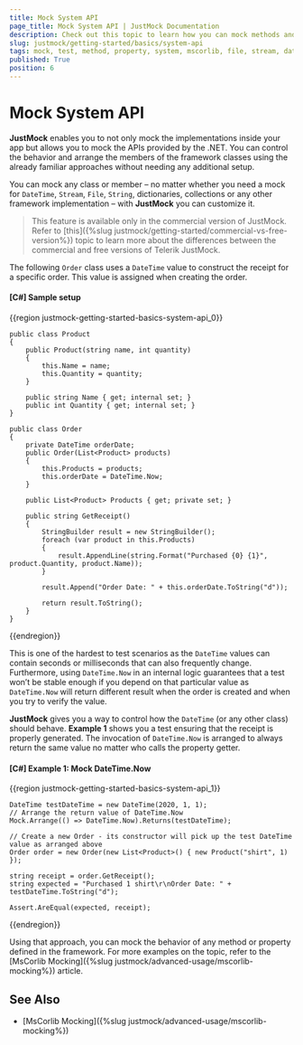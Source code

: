 ```yaml
---
title: Mock System API
page_title: Mock System API | JustMock Documentation
description: Check out this topic to learn how you can mock methods and properties defined in .NET with JustMock.
slug: justmock/getting-started/basics/system-api
tags: mock, test, method, property, system, mscorlib, file, stream, date, time
published: True
position: 6
---
```


# Mock System API

**JustMock** enables you to not only mock the implementations inside your app but allows you to mock the APIs provided by the .NET. You can control the behavior and arrange the members of the framework classes using the already familiar approaches without needing any additional setup.

You can mock any class or member – no matter whether you need a mock for `DateTime`, `Stream`, `File`, `String`, dictionaries, collections or any other framework implementation – with **JustMock** you can customize it.

> This feature is available only in the commercial version of JustMock. Refer to [this]({%slug justmock/getting-started/commercial-vs-free-version%}) topic to learn more about the differences between the commercial and free versions of Telerik JustMock.

The following `Order` class uses a `DateTime` value to construct the receipt for a specific order. This value is assigned when creating the order.

#### [C#] Sample setup

{{region justmock-getting-started-basics-system-api_0}}

    public class Product
    {
        public Product(string name, int quantity)
        {
            this.Name = name;
            this.Quantity = quantity;
        }
     
        public string Name { get; internal set; }
        public int Quantity { get; internal set; }
    }
     
    public class Order
    {
        private DateTime orderDate;
        public Order(List<Product> products)
        {
            this.Products = products;
            this.orderDate = DateTime.Now;
        }
     
        public List<Product> Products { get; private set; }
     
        public string GetReceipt()
        {
            StringBuilder result = new StringBuilder();
            foreach (var product in this.Products)
            {
                result.AppendLine(string.Format("Purchased {0} {1}", product.Quantity, product.Name));
            }
     
            result.Append("Order Date: " + this.orderDate.ToString("d"));
     
            return result.ToString();
        }
    }

{{endregion}}

This is one of the hardest to test scenarios as the `DateTime` values can contain seconds or milliseconds that can also frequently change. Furthermore, using `DateTime.Now` in an internal logic guarantees that a test won’t be stable enough if you depend on that particular value as `DateTime.Now` will return different result when the order is created and when you try to verify the value. 

**JustMock** gives you a way to control how the `DateTime` (or any other class) should behave. **Example 1** shows you a test ensuring that the receipt is properly generated. The invocation of `DateTime.Now` is arranged to always return the same value no matter who calls the property getter.

#### [C#] Example 1: Mock DateTime.Now

{{region justmock-getting-started-basics-system-api_1}}
    
    DateTime testDateTime = new DateTime(2020, 1, 1);
    // Arrange the return value of DateTime.Now
    Mock.Arrange(() => DateTime.Now).Returns(testDateTime);
     
    // Create a new Order - its constructor will pick up the test DateTime value as arranged above
    Order order = new Order(new List<Product>() { new Product("shirt", 1) });
     
    string receipt = order.GetReceipt();
    string expected = "Purchased 1 shirt\r\nOrder Date: " + testDateTime.ToString("d");
     
    Assert.AreEqual(expected, receipt);
{{endregion}}

Using that approach, you can mock the behavior of any method or property defined in the framework. For more examples on the topic, refer to the [MsCorlib Mocking]({%slug justmock/advanced-usage/mscorlib-mocking%}) article.

## See Also

* [MsCorlib Mocking]({%slug justmock/advanced-usage/mscorlib-mocking%})